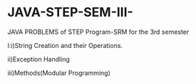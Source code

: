 # JAVA-STEP-SEM-III-
JAVA PROBLEMS of STEP Program-SRM for the 3rd semester

I:i)String Creation and their Operations.
  
  ii)Exception Handling
  
  iii)Methods(Modular Programming)
